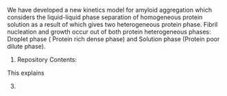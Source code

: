 We have developed a new kinetics model for amyloid aggregation which considers the liquid-liquid phase separation of homogeneous protein solution as a result of which gives two heterogeneous protein phase. Fibril nucleation and growth occur out of both protein heterogeneous phases: Droplet phase ( Protein rich dense phase) and Solution phase (Protein poor dilute phase). 
1. Repository Contents:

This explains  

3. 
